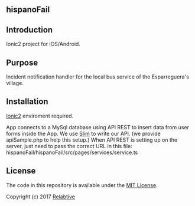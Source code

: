 ## hispanoFail


## Introduction
Ionic2 project for iOS/Android. 

## Purpose
Incident notification handler for the local bus service of the Esparreguera's village.

## Installation
[Ionic2](https://ionicframework.com/docs/) enviroment required.

App connects to a MySql database using API REST to insert data from user forms inside the App. 
We use [Slim](https://www.slimframework.com/) to write our API. (we provide apiSample.php to help this setup.)
When API REST is setting up on the server, just need to pass the correct URL in this file:
hispanoFail/hispanoFail/src/pages/services/service.ts 

## License
The code in this repository is available under the [MIT License](https://secure.wikimedia.org/wikipedia/en/wiki/Mit_license).   

Copyright (c) 2017 [Relabtive](http://www.relabtive.com) 
